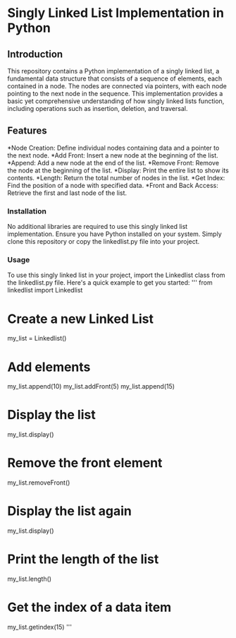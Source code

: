 # Singly Linked List Implementation in Python
## Introduction
This repository contains a Python implementation of a singly linked list, a fundamental data structure that consists of a sequence of elements, each contained in a node. The nodes are connected via pointers, with each node pointing to the next node in the sequence. This implementation provides a basic yet comprehensive understanding of how singly linked lists function, including operations such as insertion, deletion, and traversal.

## Features
*Node Creation: Define individual nodes containing data and a pointer to the next node.
*Add Front: Insert a new node at the beginning of the list.
*Append: Add a new node at the end of the list.
*Remove Front: Remove the node at the beginning of the list.
*Display: Print the entire list to show its contents.
*Length: Return the total number of nodes in the list.
*Get Index: Find the position of a node with specified data.
*Front and Back Access: Retrieve the first and last node of the list.

### Installation
No additional libraries are required to use this singly linked list implementation. Ensure you have Python installed on your system. Simply clone this repository or copy the linkedlist.py file into your project.

### Usage
To use this singly linked list in your project, import the Linkedlist class from the linkedlist.py file. Here's a quick example to get you started:
'''
from linkedlist import Linkedlist

# Create a new Linked List
my_list = Linkedlist()

# Add elements
my_list.append(10)
my_list.addFront(5)
my_list.append(15)

# Display the list
my_list.display()

# Remove the front element
my_list.removeFront()

# Display the list again
my_list.display()

# Print the length of the list
my_list.length()

# Get the index of a data item
my_list.getindex(15)
'''
